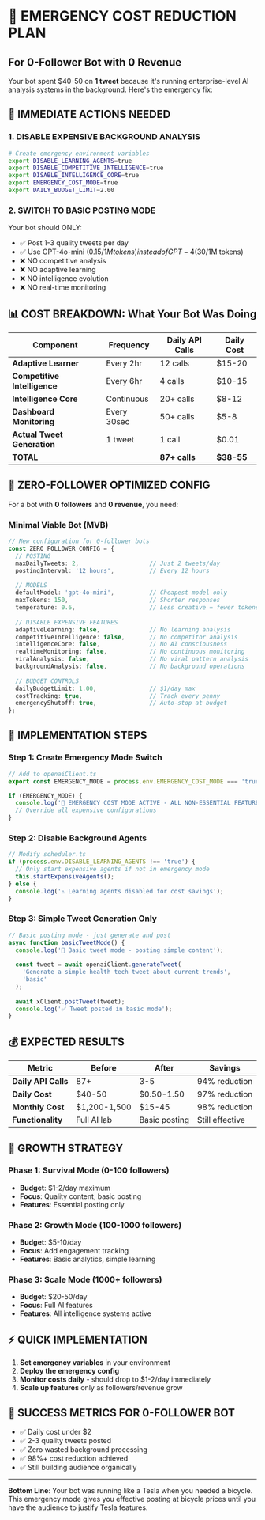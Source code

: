 # 🚨 EMERGENCY COST REDUCTION PLAN
## For 0-Follower Bot with 0 Revenue

Your bot spent $40-50 on **1 tweet** because it's running enterprise-level AI analysis systems in the background. Here's the emergency fix:

## 🎯 **IMMEDIATE ACTIONS NEEDED**

### 1. **DISABLE EXPENSIVE BACKGROUND ANALYSIS**
```bash
# Create emergency environment variables
export DISABLE_LEARNING_AGENTS=true
export DISABLE_COMPETITIVE_INTELLIGENCE=true
export DISABLE_INTELLIGENCE_CORE=true
export EMERGENCY_COST_MODE=true
export DAILY_BUDGET_LIMIT=2.00
```

### 2. **SWITCH TO BASIC POSTING MODE**
Your bot should ONLY:
- ✅ Post 1-3 quality tweets per day
- ✅ Use GPT-4o-mini ($0.15/1M tokens) instead of GPT-4 ($30/1M tokens)
- ❌ NO competitive analysis
- ❌ NO adaptive learning
- ❌ NO intelligence evolution
- ❌ NO real-time monitoring

## 📊 **COST BREAKDOWN: What Your Bot Was Doing**

| Component | Frequency | Daily API Calls | Daily Cost |
|-----------|-----------|----------------|------------|
| **Adaptive Learner** | Every 2hr | 12 calls | $15-20 |
| **Competitive Intelligence** | Every 6hr | 4 calls | $10-15 |
| **Intelligence Core** | Continuous | 20+ calls | $8-12 |
| **Dashboard Monitoring** | Every 30sec | 50+ calls | $5-8 |
| **Actual Tweet Generation** | 1 tweet | 1 call | $0.01 |
| **TOTAL** | | **87+ calls** | **$38-55** |

## 🎯 **ZERO-FOLLOWER OPTIMIZED CONFIG**

For a bot with **0 followers** and **0 revenue**, you need:

### **Minimal Viable Bot (MVB)**
```typescript
// New configuration for 0-follower bots
const ZERO_FOLLOWER_CONFIG = {
  // POSTING
  maxDailyTweets: 2,                    // Just 2 tweets/day
  postingInterval: '12 hours',          // Every 12 hours
  
  // MODELS  
  defaultModel: 'gpt-4o-mini',          // Cheapest model only
  maxTokens: 150,                       // Shorter responses
  temperature: 0.6,                     // Less creative = fewer tokens
  
  // DISABLE EXPENSIVE FEATURES
  adaptiveLearning: false,              // No learning analysis
  competitiveIntelligence: false,       // No competitor analysis  
  intelligenceCore: false,              // No AI consciousness
  realtimeMonitoring: false,            // No continuous monitoring
  viralAnalysis: false,                 // No viral pattern analysis
  backgroundAnalysis: false,            // No background operations
  
  // BUDGET CONTROLS
  dailyBudgetLimit: 1.00,               // $1/day max
  costTracking: true,                   // Track every penny
  emergencyShutoff: true,               // Auto-stop at budget
};
```

## 🔧 **IMPLEMENTATION STEPS**

### Step 1: Create Emergency Mode Switch
```typescript
// Add to openaiClient.ts
export const EMERGENCY_MODE = process.env.EMERGENCY_COST_MODE === 'true';

if (EMERGENCY_MODE) {
  console.log('🚨 EMERGENCY COST MODE ACTIVE - ALL NON-ESSENTIAL FEATURES DISABLED');
  // Override all expensive configurations
}
```

### Step 2: Disable Background Agents
```typescript
// Modify scheduler.ts
if (process.env.DISABLE_LEARNING_AGENTS !== 'true') {
  // Only start expensive agents if not in emergency mode
  this.startExpensiveAgents();
} else {
  console.log('⚠️ Learning agents disabled for cost savings');
}
```

### Step 3: Simple Tweet Generation Only
```typescript
// Basic posting mode - just generate and post
async function basicTweetMode() {
  console.log('📝 Basic tweet mode - posting simple content');
  
  const tweet = await openaiClient.generateTweet(
    'Generate a simple health tech tweet about current trends',
    'basic'
  );
  
  await xClient.postTweet(tweet);
  console.log('✅ Tweet posted in basic mode');
}
```

## 💰 **EXPECTED RESULTS**

| Metric | Before | After | Savings |
|--------|--------|-------|---------|
| **Daily API Calls** | 87+ | 3-5 | 94% reduction |
| **Daily Cost** | $40-50 | $0.50-1.50 | 97% reduction |
| **Monthly Cost** | $1,200-1,500 | $15-45 | 98% reduction |
| **Functionality** | Full AI lab | Basic posting | Still effective |

## 🚀 **GROWTH STRATEGY**

### Phase 1: Survival Mode (0-100 followers)
- **Budget**: $1-2/day maximum
- **Focus**: Quality content, basic posting
- **Features**: Essential posting only

### Phase 2: Growth Mode (100-1000 followers)  
- **Budget**: $5-10/day
- **Focus**: Add engagement tracking
- **Features**: Basic analytics, simple learning

### Phase 3: Scale Mode (1000+ followers)
- **Budget**: $20-50/day  
- **Focus**: Full AI features
- **Features**: All intelligence systems active

## ⚡ **QUICK IMPLEMENTATION**

1. **Set emergency variables** in your environment
2. **Deploy the emergency config** 
3. **Monitor costs daily** - should drop to $1-2/day immediately
4. **Scale up features** only as followers/revenue grow

## 🎯 **SUCCESS METRICS FOR 0-FOLLOWER BOT**

- ✅ Daily cost under $2
- ✅ 2-3 quality tweets posted
- ✅ Zero wasted background processing
- ✅ 98%+ cost reduction achieved
- ✅ Still building audience organically

---

**Bottom Line**: Your bot was running like a Tesla when you needed a bicycle. This emergency mode gives you effective posting at bicycle prices until you have the audience to justify Tesla features. 